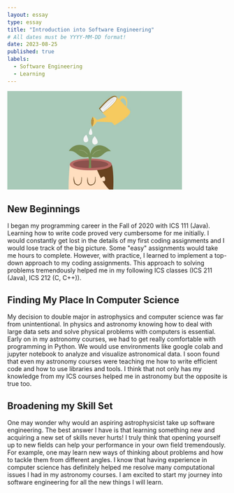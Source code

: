 ```yaml
---
layout: essay
type: essay
title: "Introduction into Software Engineering"
# All dates must be YYYY-MM-DD format!
date: 2023-08-25
published: true
labels:
  - Software Engineering
  - Learning
---
```

<img width="400px" class="rounded float-start pe-4" src="../img/brain.jpeg">

## New Beginnings 
I began my programming career in the Fall of 2020 with ICS 111 (Java). Learning how to write code proved very cumbersome for me initially. I would constantly get lost in the details of my first coding assignments and I would lose track of the big picture. Some "easy" assignments would take me hours to complete. However, with practice, I learned to implement a top-down approach to my coding assignments. This approach to solving problems tremendously helped me in my following ICS classes (ICS 211 (Java), ICS 212 (C, C++)). 

## Finding My Place In Computer Science
My decision to double major in astrophysics and computer science was far from unintentional. In physics and astronomy knowing how to deal with large data sets and solve physical problems with computers is essential. Early on in my astronomy courses, we had to get really comfortable with programming in Python. We would use environments like google colab and jupyter notebook to analyze and visualize astronomical data. I soon found that even my astronomy courses were teaching me how to write efficient code and how to use libraries and tools. I think that not only has my knowledge from my ICS courses helped me in astronomy but the opposite is true too. 

## Broadening my Skill Set
One may wonder why would an aspiring astrophysicist take up software engineering. The best answer I have is that learning something new and acquiring a new set of skills never hurts! I truly think that opening yourself up to new fields can help your performance in your own field tremendously. For example, one may learn new ways of thinking about problems and how to tackle them from different angles. I know that having experience in computer science has definitely helped me resolve many computational issues I had in my astronomy courses. I am excited to start my journey into software engineering for all the new things I will learn. 
